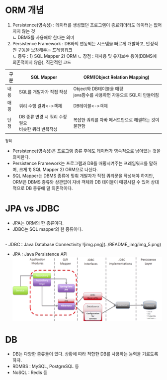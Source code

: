 # ORM 개념
 
1. Persistence(영속성) : 데이터를 생성했던 프로그램이 종료되더라도 데이터는 없어지지 않는 것    
    ㄴ DBMS를 사용해야 한다는 의미  
2. Persistence Framework : DB와의 연동되는 시스템을 빠르게 개발하고, 안정적인 구동을 보장해주는 프레임워크    
    ㄴ 종류 : 1) SQL Mapper 2) ORM
    ㄴ 장점 : 재사용 및 유지보수 용이(DBMS에 의존적이지 않음), 직관적인 코드 

| 구분  | SQL Mapper                           |ORM(Object Relation Mapping)|
|-----|--------------------------------------|---|
| 내용  | SQL를 개발자가 직접 작성                      |Object와 DB테이블을 매핑 <br> java함수를 사용하면 자동으로 SQL이 만들어짐|
| 매핑  | 쿼리 수행 결과<->객체                   | DB테이블<->객체|
| 단점  | DB 종류 변경 시 쿼리 수정 필요 <br> 비슷한 쿼리 반복작성 | 복잡한 쿼리를 자바 메서드만으로 해결하는 것이 불편함 |

<code>정리</code>   
- Persistence(영속성)은 프로그램 종류 후에도 데이터가 영속적으로 남아있는 것을 의미한다.
- Persistence Framework는 프로그램과 DB를 매핑시켜주는 프레임워크를 말하며, 크게 1) SQL Mapper 2) ORM으로 나뉜다.<br>
- SQL Mapper는 DBMS 종류에 맞춰 개발자가 직접 쿼리문을 작성해야 하지만,    
  ORM은 DBMS 종류와 상관없이 자바 객체와 DB 테이블이 매핑시킬 수 있어 상대적으로 DB 종류에 덜 의존적이다.

# JPA vs JDBC 
- JPA는  ORM의 한 종류이다.  
- JDBC는 SQL mapper의 한 종류이다.    
<br> 
- JDBC : Java Database Connectivity
![img.png](../README_img/img_5.png)

- JPA : Java Persistence API
![img_1.png](../README_img/img_6.png)

# DB
- DB는 다양한 종류들이 있다. 상황에 따라 적합한 DB를 사용하는 능력을 기르도록 하자.
- RDMBS : MySQL, PostgreSQL 등
- NoSQL : Redis 등